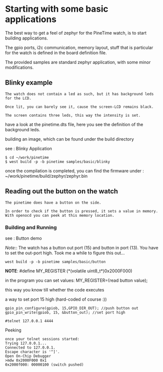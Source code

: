 # Starting with some basic applications

The best way to get a feel of zephyr for the PineTime watch, is to start building applications.

The gpio ports, i2c communication, memory layout, stuff that is particular for the watch is defined in the board definition file.

The provided samples are standard zephyr application, with some minor modifications.

## Blinky    example

```
The watch does not contain a led as such, but it has background leds for the LCD.

Once lit, you can barely see it, cause the screen-LCD remains black.

The screen contains three leds, this way the intensity is set.
```

have a look at the pinetime.dts file, here you see the definition of the background leds.

building an image, which can be found under the build directory

see : Blinky Application

```
$ cd ~/work/pinetime
$ west build -p -b pinetime samples/basic/blinky
```

once the compilation is completed,  you can find the firmware under :
~/work/pinetime/build/zephyr/zephyr.bin

## Reading out the button on the watch

```
The pinetime does have a button on the side.

In order to check if the button is pressed, it sets a value in memory.
With openocd you can peek at this memory location.
```

### Building and Running

see : Button demo

*Note:*:
The watch has a button out port (15) and button in port (13). You have to set the out-port high. Took me a while to figure this out…

```
west build -p -b pinetime samples/basic/button
```

**NOTE**: #define MY_REGISTER (\*(volatile uint8_t\*)0x2000F000)

in the program you can set values:
MY_REGISTER=(read button value);

this way you know till whether the code executes

a way to set port 15 high (hard-coded of course :))

```
gpio_pin_configure(gpiob, 15,GPIO_DIR_OUT); //push button out
gpio_pin_write(gpiob, 15, &button_out); //set port high
```

```
#telnet 127.0.0.1 4444
```

Peeking

```
once your telnet sessions started:
Trying 127.0.0.1...
Connected to 127.0.0.1.
Escape character is '^]'.
Open On-Chip Debugger
>mdw 0x2000F000 0x1
0x2000f000: 00000100 (switch pushed)
```
